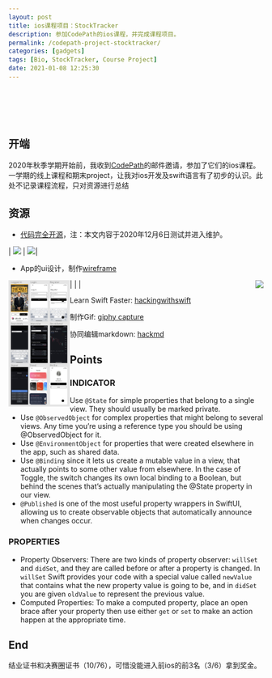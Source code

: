 ```yaml
---
layout: post
title: ios课程项目：StockTracker
description: 参加CodePath的ios课程，并完成课程项目。
permalink: /codepath-project-stocktracker/
categories: [gadgets]
tags: [Bio, StockTracker, Course Project]
date: 2021-01-08 12:25:30
---
```


# 　

## 开端

2020年秋季学期开始前，我收到[CodePath](https://codepath.org/)的邮件邀请，参加了它们的ios课程。一学期的线上课程和期末project，让我对ios开发及swift语言有了初步的认识。此处不记录课程流程，只对资源进行总结

## 资源
- [代码完全开源](https://github.com/liecn/StockTracker)，注：本文内容于2020年12月6日测试并进入维护。

| <img src='https://github.com/liecn/ios_course/raw/master/imgs/demo_1_subtitle.gif' height="250"> | <img src='https://github.com/liecn/ios_course/raw/master/imgs/demo_2_subtitle.gif' height="250">|

- App的ui设计，制作[wireframe](https://www.figma.com/community)

| <img style="float: left;" src='https://github.com/liecn/ios_course/raw/master/imgs/wireframe.png' height="250">   | <img style="float: right;" src='https://github.com/liecn/ios_course/raw/master/imgs/wireframe.gif' height="250"> |

- Learn Swift Faster: [hackingwithswift](https://www.hackingwithswift.com/)

- 制作Gif: [giphy capture](https://giphy.com/apps/giphycapture)

- 协同编辑markdown: [hackmd](https://hackmd.io/)

## Points
### INDICATOR
- Use `@State` for simple properties that belong to a single view. They should usually be marked private.
- Use `@ObservedObject` for complex properties that might belong to several views. Any time you’re using a reference type you should be using @ObservedObject for it.
- Use `@EnvironmentObject` for properties that were created elsewhere in the app, such as shared data.
- Use `@Binding` since it lets us create a mutable value in a view, that actually points to some other value from elsewhere. In the case of Toggle, the switch changes its own local binding to a Boolean, but behind the scenes that’s actually manipulating the @State property in our view.
- `@Published` is one of the most useful property wrappers in SwiftUI, allowing us to create observable objects that automatically announce when changes occur.

### PROPERTIES
- Property Observers: There are two kinds of property observer: `willSet` and `didSet`, and they are called before or after a property is changed. In `willSet` Swift provides your code with a special value called `newValue` that contains what the new property value is going to be, and in `didSet` you are given `oldValue` to represent the previous value.
- Computed Properties: To make a computed property, place an open brace after your property then use either `get` or `set` to make an action happen at the appropriate time.

## End

结业证书和决赛圈证书（10/76），可惜没能进入前ios的前3名（3/6）拿到奖金。
<object data="/img/certificate_ios.pdf" width="600" height="500" type="application/pdf"></object>
<object data="/img/certificate_final.pdf" width="600" height="500" type="application/pdf"></object>